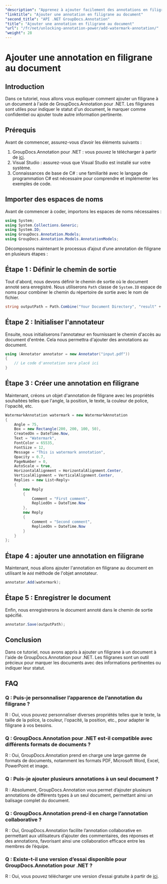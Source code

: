 ```yaml
---
"description": "Apprenez à ajouter facilement des annotations en filigrane à vos documents grâce à GroupDocs.Annotation pour .NET. Améliorez la clarté et la sécurité de vos documents."
"linktitle": "Ajouter une annotation en filigrane au document"
"second_title": "API .NET GroupDocs.Annotation"
"title": "Ajouter une annotation en filigrane au document"
"url": "/fr/net/unlocking-annotation-power/add-watermark-annotation/"
"weight": 28
---
```


# Ajouter une annotation en filigrane au document

## Introduction
Dans ce tutoriel, nous allons vous expliquer comment ajouter un filigrane à un document à l'aide de GroupDocs.Annotation pour .NET. Les filigranes sont utiles pour indiquer le statut d'un document, le marquer comme confidentiel ou ajouter toute autre information pertinente.

## Prérequis

Avant de commencer, assurez-vous d’avoir les éléments suivants :

1. GroupDocs.Annotation pour .NET : vous pouvez le télécharger à partir de [ici](https://releases.groupdocs.com/annotation/net/).
2. Visual Studio : assurez-vous que Visual Studio est installé sur votre système.
3. Connaissances de base de C# : une familiarité avec le langage de programmation C# est nécessaire pour comprendre et implémenter les exemples de code.

## Importer des espaces de noms

Avant de commencer à coder, importons les espaces de noms nécessaires :

```csharp
using System;
using System.Collections.Generic;
using System.IO;
using GroupDocs.Annotation.Models;
using GroupDocs.Annotation.Models.AnnotationModels;
```

Décomposons maintenant le processus d’ajout d’une annotation de filigrane en plusieurs étapes :

## Étape 1 : Définir le chemin de sortie

Tout d'abord, nous devons définir le chemin de sortie où le document annoté sera enregistré. Nous utiliserons `Path` classe de `System.IO` espace de noms pour combiner le chemin du répertoire de sortie avec le nom de fichier.

```csharp
string outputPath = Path.Combine("Your Document Directory", "result" + Path.GetExtension("input.pdf"));
```

## Étape 2 : Initialiser l'annotateur

Ensuite, nous initialiserons l'annotateur en fournissant le chemin d'accès au document d'entrée. Cela nous permettra d'ajouter des annotations au document.

```csharp
using (Annotator annotator = new Annotator("input.pdf"))
{
    // Le code d'annotation sera placé ici
}
```

## Étape 3 : Créer une annotation en filigrane

Maintenant, créons un objet d'annotation de filigrane avec les propriétés souhaitées telles que l'angle, la position, le texte, la couleur de police, l'opacité, etc.

```csharp
WatermarkAnnotation watermark = new WatermarkAnnotation
{
    Angle = 75,
    Box = new Rectangle(200, 200, 100, 50),
    CreatedOn = DateTime.Now,
    Text = "Watermark",
    FontColor = 65535,
    FontSize = 12,
    Message = "This is watermark annotation",
    Opacity = 0.7,
    PageNumber = 0,
    AutoScale = true,
    HorizontalAlignment = HorizontalAlignment.Center,
    VerticalAlignment = VerticalAlignment.Center,
    Replies = new List<Reply>
    {
        new Reply
        {
            Comment = "First comment",
            RepliedOn = DateTime.Now
        },
        new Reply
        {
            Comment = "Second comment",
            RepliedOn = DateTime.Now
        }
    }
};
```

## Étape 4 : ajouter une annotation en filigrane

Maintenant, nous allons ajouter l'annotation en filigrane au document en utilisant le `Add` méthode de l'objet annotateur.

```csharp
annotator.Add(watermark);
```

## Étape 5 : Enregistrer le document

Enfin, nous enregistrerons le document annoté dans le chemin de sortie spécifié.

```csharp
annotator.Save(outputPath);
```

## Conclusion

Dans ce tutoriel, nous avons appris à ajouter un filigrane à un document à l'aide de GroupDocs.Annotation pour .NET. Les filigranes sont un outil précieux pour marquer les documents avec des informations pertinentes ou indiquer leur statut.

## FAQ

### Q : Puis-je personnaliser l’apparence de l’annotation du filigrane ?

R : Oui, vous pouvez personnaliser diverses propriétés telles que le texte, la taille de la police, la couleur, l'opacité, la position, etc., pour adapter le filigrane à vos besoins.

### Q : GroupDocs.Annotation pour .NET est-il compatible avec différents formats de documents ?

R : Oui, GroupDocs.Annotation prend en charge une large gamme de formats de documents, notamment les formats PDF, Microsoft Word, Excel, PowerPoint et image.

### Q : Puis-je ajouter plusieurs annotations à un seul document ?

R : Absolument, GroupDocs.Annotation vous permet d’ajouter plusieurs annotations de différents types à un seul document, permettant ainsi un balisage complet du document.

### Q : GroupDocs.Annotation prend-il en charge l’annotation collaborative ?

R : Oui, GroupDocs.Annotation facilite l’annotation collaborative en permettant aux utilisateurs d’ajouter des commentaires, des réponses et des annotations, favorisant ainsi une collaboration efficace entre les membres de l’équipe.

### Q : Existe-t-il une version d’essai disponible pour GroupDocs.Annotation pour .NET ?

R : Oui, vous pouvez télécharger une version d’essai gratuite à partir de [ici](https://releases.groupdocs.com/).